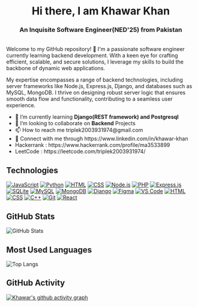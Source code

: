 <h1 align="center">
  <strong>Hi there, I am Khawar Khan</strong>
</h1>

<h3 align="center">
  <strong>An Inquisite Software Engineer(NED'25) from Pakistan</strong>
</h3>
<br/>
Welcome to my GitHub repository! 👋 I'm a passionate software engineer currently learning backend development. With a keen eye for crafting efficient, scalable, and secure solutions, I leverage my skills to build the backbone of dynamic web applications.

My expertise encompasses a range of backend technologies, including server frameworks like Node.js, Express.js, Django, and databases such as MySQL, MongoDB. I thrive on designing robust server logic that ensures smooth data flow and functionality, contributing to a seamless user experience.
<ul>
  <li>🌱 I’m currently learning <strong>Django(REST framework) and Postgresql</strong></li>
  <li>👯 I’m looking to collaborate on <strong>Backend</strong> Projects</li>
  <li>📫 How to reach me triplek2003931974@gmail.com</li>
  <li>🔗 Connect with me through https://www.linkedin.com/in/khawar-khan</li>
  <li>Hackerrank : https://www.hackerrank.com/profile/ma3533899</li>
  <li>LeetCode : https://leetcode.com/triplek2003931974/</li>

</ul>

## Technologies
[![JavaScript](https://img.shields.io/badge/-JavaScript-yellow?style=for-the-badge&logo=javascript&logoColor=white)](https://www.javascript.com/)
[![Python](https://img.shields.io/badge/-Python-blue?style=for-the-badge&logo=python&logoColor=white)](https://www.python.org/)
[![HTML](https://img.shields.io/badge/-HTML-orange?style=for-the-badge&logo=html5&logoColor=white)](https://developer.mozilla.org/en-US/docs/Web/HTML)
[![CSS](https://img.shields.io/badge/-CSS-blue?style=for-the-badge&logo=css3&logoColor=white)](https://developer.mozilla.org/en-US/docs/Web/CSS)
[![Node.js](https://img.shields.io/badge/-Node.js-green?style=for-the-badge&logo=node.js&logoColor=white)](https://nodejs.org/)
[![PHP](https://img.shields.io/badge/-PHP-purple?style=for-the-badge&logo=php&logoColor=white)](https://www.php.net/)
[![Express.js](https://img.shields.io/badge/-Express.js-lightgrey?style=for-the-badge&logo=express&logoColor=white)](https://expressjs.com/)
[![SQLite](https://img.shields.io/badge/-SQLite-blue?style=for-the-badge&logo=sqlite&logoColor=white)](https://www.sqlite.org/)
[![MySQL](https://img.shields.io/badge/-MySQL-blue?style=for-the-badge&logo=mysql&logoColor=white)](https://www.mysql.com/)
[![MongoDB](https://img.shields.io/badge/-MongoDB-green?style=for-the-badge&logo=mongodb&logoColor=white)](https://www.mongodb.com/)
[![Django](https://img.shields.io/badge/-Django-darkgreen?style=for-the-badge&logo=django&logoColor=white)](https://www.djangoproject.com/)
[![Figma](https://img.shields.io/badge/-Figma-purple?style=for-the-badge&logo=figma&logoColor=white)](https://www.figma.com/)
[![VS Code](https://img.shields.io/badge/-VS%20Code-blue?style=for-the-badge&logo=visual-studio-code&logoColor=white)](https://code.visualstudio.com/)
[![HTML](https://img.shields.io/badge/-HTML-orange?style=for-the-badge&logo=html5&logoColor=white)](https://developer.mozilla.org/en-US/docs/Web/HTML)
[![CSS](https://img.shields.io/badge/-CSS-blue?style=for-the-badge&logo=css3&logoColor=white)](https://developer.mozilla.org/en-US/docs/Web/CSS)
[![C++](https://img.shields.io/badge/-C++-blue?style=for-the-badge&logo=c%2B%2B&logoColor=white)](https://www.cplusplus.com/)
[![Git](https://img.shields.io/badge/-Git-black?style=for-the-badge&logo=git&logoColor=white)](https://git-scm.com/)
[![React](https://img.shields.io/badge/-React-blue?style=for-the-badge&logo=react&logoColor=white)](https://reactjs.org/)

## GitHub Stats
![GitHub Stats](https://github-readme-stats.vercel.app/api?username=KhawarGit&show_icons=true&count_private=true&theme=dracula)
## Most Used Languages
![Top Langs](https://github-readme-stats.vercel.app/api/top-langs/?username=KhawarGit&layout=compact&theme=dracula)

## GitHub Activity
[![Khawar's github activity graph](https://github-readme-activity-graph.vercel.app/graph?username=KhawarGit&theme=dracula)](https://github.com/KhawarGit/github-readme-activity-graph)

<!--
**KhawarGit/KhawarGit** is a ✨ _special_ ✨ repository because its `README.md` (this file) appears on your GitHub profile.

Here are some ideas to get you started:

- 🔭 I’m currently working on ...
- 🌱 I’m currently learning ...
- 👯 I’m looking to collaborate on ...
- 🤔 I’m looking for help with ...
- 💬 Ask me about ...
- 📫 How to reach me: ...
- 😄 Pronouns: ...
- ⚡ Fun fact: ...
-->
